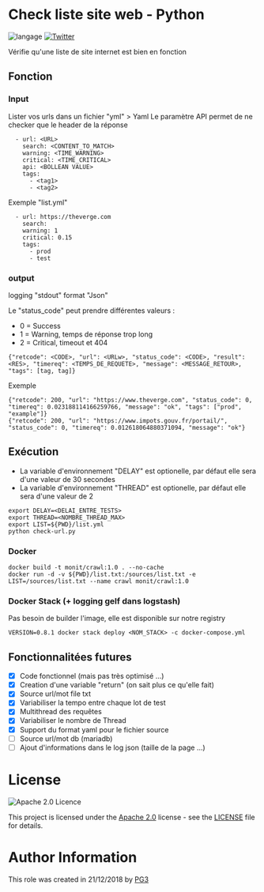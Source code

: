 # Check liste site web - Python

![langage](https://img.shields.io/badge/Langage-Python-green.svg) 
[![Twitter](https://img.shields.io/twitter/follow/pg3io.svg?style=social)](https://twitter.com/intent/follow?screen_name=pg3io)

Vérifie qu'une liste de site internet est bien en fonction

## Fonction


### Input
Lister vos urls dans un fichier "yml" > Yaml
Le paramètre API permet de ne checker que le header de la réponse
```
  - url: <URL>
    search: <CONTENT_TO_MATCH>
    warning: <TIME_WARNING>
    critical: <TIME_CRITICAL>
    api: <BOLLEAN VALUE>
    tags:
      - <tag1>
      - <tag2>
```

Exemple "list.yml"
```
  - url: https://theverge.com
    search: 
    warning: 1
    critical: 0.15
    tags:
      - prod
      - test
```


### output
logging "stdout" format "Json"

Le "status_code" peut prendre différentes valeurs :
* 0 = Success
* 1 = Warning, temps de réponse trop long
* 2 = Critical, timeout et 404

```
{"retcode": <CODE>, "url": <URLw>, "status_code": <CODE>, "result": <RES>, "timereq": <TEMPS_DE_REQUETE>, "message": <MESSAGE_RETOUR>, "tags": [tag, tag]}
```

Exemple
```
{"retcode": 200, "url": "https://www.theverge.com", "status_code": 0, "timereq": 0.023188114166259766, "message": "ok", "tags": ["prod", "example"]}
{"retcode": 200, "url": "https://www.impots.gouv.fr/portail/", "status_code": 0, "timereq": 0.012618064880371094, "message": "ok"}
```

## Exécution
* La variable d'environnement "DELAY" est optionelle, par défaut elle sera d'une valeur de 30 secondes
* La variable d'environnement "THREAD" est optionelle, par défaut elle sera d'une valeur de 2
```
export DELAY=<DELAI_ENTRE_TESTS>
export THREAD=<NOMBRE_THREAD_MAX>
export LIST=${PWD}/list.yml
python check-url.py
```

### Docker
```
docker build -t monit/crawl:1.0 . --no-cache
docker run -d -v ${PWD}/list.txt:/sources/list.txt -e LIST=/sources/list.txt --name crawl monit/crawl:1.0
```
### Docker Stack (+ logging gelf dans logstash)
Pas besoin de builder l'image, elle est disponible sur notre registry
```
VERSION=0.8.1 docker stack deploy <NOM_STACK> -c docker-compose.yml
```

## Fonctionnalitées futures
- [x] Code fonctionnel (mais pas très optimisé ...)
- [x] Creation d'une variable "return" (on sait plus ce qu'elle fait)
- [x] Source url/mot file txt
- [x] Variabiliser la tempo entre chaque lot de test
- [x] Multithread des requêtes
- [x] Variabiliser le nombre de Thread
- [x] Support du format yaml pour le fichier source
- [ ] Source url/mot db (mariadb)
- [ ] Ajout d'informations dans le log json (taille de la page ...)

# License

![Apache 2.0 Licence](https://img.shields.io/hexpm/l/plug.svg)

This project is licensed under the [Apache 2.0](https://www.apache.org/licenses/LICENSE-2.0) license - see the [LICENSE](LICENSE) file for details.

# Author Information
This role was created in 21/12/2018 by [PG3](https://pg3.io)
